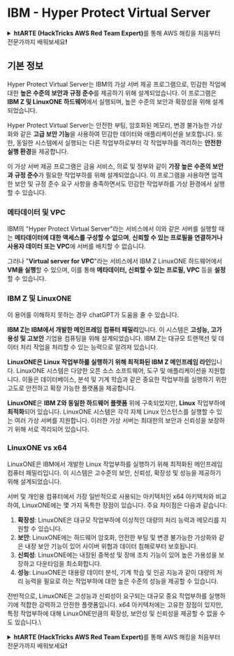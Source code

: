 # IBM - Hyper Protect Virtual Server

<details>

<summary><strong>htARTE (HackTricks AWS Red Team Expert)</strong>를 통해 AWS 해킹을 처음부터 전문가까지 배워보세요<strong>!</strong></summary>

HackTricks를 지원하는 다른 방법:

* **회사를 HackTricks에서 광고하거나 HackTricks를 PDF로 다운로드**하려면 [**SUBSCRIPTION PLANS**](https://github.com/sponsors/carlospolop)를 확인하세요!
* [**공식 PEASS & HackTricks 스웨그**](https://peass.creator-spring.com)를 얻으세요.
* 독점적인 [**NFT**](https://opensea.io/collection/the-peass-family) 컬렉션인 [**The PEASS Family**](https://opensea.io/collection/the-peass-family)를 발견하세요.
* 💬 [**Discord 그룹**](https://discord.gg/hRep4RUj7f) 또는 [**텔레그램 그룹**](https://t.me/peass)에 **참여**하거나 **Twitter** 🐦 [**@carlospolopm**](https://twitter.com/carlospolopm)을 **팔로우**하세요.
* **HackTricks**와 **HackTricks Cloud** github 저장소에 PR을 제출하여 **해킹 트릭을 공유**하세요.

</details>

## 기본 정보

Hyper Protect Virtual Server는 IBM의 가상 서버 제공 프로그램으로, 민감한 작업에 대한 **높은 수준의 보안과 규정 준수**를 제공하기 위해 설계되었습니다. 이 프로그램은 **IBM Z 및 LinuxONE 하드웨어**에서 실행되며, 높은 수준의 보안과 확장성을 위해 설계되었습니다.

Hyper Protect Virtual Server는 안전한 부팅, 암호화된 메모리, 변경 불가능한 가상화와 같은 **고급 보안 기능**을 사용하여 민감한 데이터와 애플리케이션을 보호합니다. 또한, 동일한 시스템에서 실행되는 다른 작업부하로부터 각 작업부하를 격리하는 **안전한 실행 환경**을 제공합니다.

이 가상 서버 제공 프로그램은 금융 서비스, 의료 및 정부와 같이 **가장 높은 수준의 보안과 규정 준수**가 필요한 작업부하를 위해 설계되었습니다. 이 프로그램을 사용하면 엄격한 보안 및 규정 준수 요구 사항을 충족하면서도 민감한 작업부하를 가상 환경에서 실행할 수 있습니다.

### 메타데이터 및 VPC

IBM의 "Hyper Protect Virtual Server"라는 서비스에서 이와 같은 서버를 실행할 때는 **메타데이터에 대한 액세스를 구성할 수 없으며**, **신뢰할 수 있는 프로필을 연결하거나 사용자 데이터 또는 VPC**에 서버를 배치할 수 없습니다.

그러나 "**Virtual server for VPC**"라는 서비스에서 IBM Z LinuxONE 하드웨어에서 **VM을 실행**할 수 있으며, 이를 통해 **메타데이터, 신뢰할 수 있는 프로필, VPC** 등을 **설정**할 수 있습니다.

### IBM Z 및 LinuxONE

이 용어를 이해하지 못하는 경우 chatGPT가 도움을 줄 수 있습니다.

**IBM Z는 IBM에서 개발한 메인프레임 컴퓨터 패밀리**입니다. 이 시스템은 **고성능, 고가용성 및 고보안** 기업용 컴퓨팅을 위해 설계되었습니다. IBM Z는 대규모 트랜잭션 및 데이터 처리 작업을 처리할 수 있는 능력으로 알려져 있습니다.

**LinuxONE은 Linux 작업부하를 실행하기 위해 최적화된 IBM Z 메인프레임 라인**입니다. LinuxONE 시스템은 다양한 오픈 소스 소프트웨어, 도구 및 애플리케이션을 지원합니다. 이들은 데이터베이스, 분석 및 기계 학습과 같은 중요한 작업부하를 실행하기 위한 고도로 안전하고 확장 가능한 플랫폼을 제공합니다.

**LinuxONE**은 **IBM Z와 동일한 하드웨어 플랫폼** 위에 구축되었지만, **Linux** 작업부하에 **최적화**되어 있습니다. LinuxONE 시스템은 각각 자체 Linux 인스턴스를 실행할 수 있는 여러 가상 서버를 지원합니다. 이러한 가상 서버는 최대한의 보안과 신뢰성을 보장하기 위해 서로 격리되어 있습니다.

### LinuxONE vs x64

LinuxONE은 IBM에서 개발한 Linux 작업부하를 실행하기 위해 최적화된 메인프레임 컴퓨터 패밀리입니다. 이 시스템은 고수준의 보안, 신뢰성, 확장성 및 성능을 제공하기 위해 설계되었습니다.

서버 및 개인용 컴퓨터에서 가장 일반적으로 사용되는 아키텍처인 x64 아키텍처와 비교하여, LinuxONE에는 몇 가지 독특한 장점이 있습니다. 주요 차이점은 다음과 같습니다:

1. **확장성**: LinuxONE은 대규모 작업부하에 이상적인 대량의 처리 능력과 메모리를 지원할 수 있습니다.
2. **보안**: LinuxONE에는 하드웨어 암호화, 안전한 부팅 및 변경 불가능한 가상화와 같은 내장 보안 기능이 있어 사이버 위협과 데이터 침해로부터 보호됩니다.
3. **신뢰성**: LinuxONE에는 내장된 중복성 및 장애 조치 기능이 있어 높은 가용성을 보장하고 다운타임을 최소화합니다.
4. **성능**: LinuxONE은 대용량 데이터 분석, 기계 학습 및 인공 지능과 같이 대량의 처리 능력을 필요로 하는 작업부하에 대한 높은 수준의 성능을 제공할 수 있습니다.

전반적으로, LinuxONE은 고성능과 신뢰성이 요구되는 대규모 중요 작업부하를 실행하기에 적합한 강력하고 안전한 플랫폼입니다. x64 아키텍처에는 고유한 장점이 있지만, 특정 작업부하에 대해 LinuxONE만큼의 확장성, 보안성 및 신뢰성을 제공할 수 없을 수도 있습니다.\


<details>

<summary><strong>htARTE (HackTricks AWS Red Team Expert)</strong>를 통해 AWS 해킹을 처음부터 전문가까지 배워보세요<strong>!</strong></summary>

HackTricks를 지원하는 다른 방법:

* **회사를 HackTricks에서 광고하거나 HackTricks를 PDF로 다운로드**하려면 [**SUBSCRIPTION PLANS**](https://github.com/sponsors/carlospolop)를 확인하세요!
* [**공식 PEASS & HackTricks 스웨그**](https://peass.creator-spring.com)를 얻으세요.
* 독점적인 [**NFT**](https://opensea.io/collection/the-peass-family) 컬렉션인 [**The PEASS Family**](https://opensea.io/collection/the-peass-family)를 발견하세요.
* 💬 [**Discord 그룹**](https://discord.gg/hRep4RUj7f) 또는 [**텔레그램 그룹**](https://t.me/peass)에 **참여**하거나 **Twitter** 🐦 [**@carlospolopm**](https://twitter.com/carlospolopm)을 **팔로우**하세요.
* **HackTricks**와 **HackTricks Cloud** github 저장소에 PR을 제출하여 **해킹 트릭을 공유**하세요.

</details>
